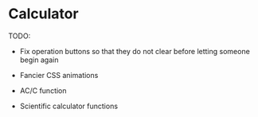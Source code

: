 # Calculator

TODO:

* Fix operation buttons so that they do not clear before letting someone begin again

* Fancier CSS animations

* AC/C function

* Scientific calculator functions